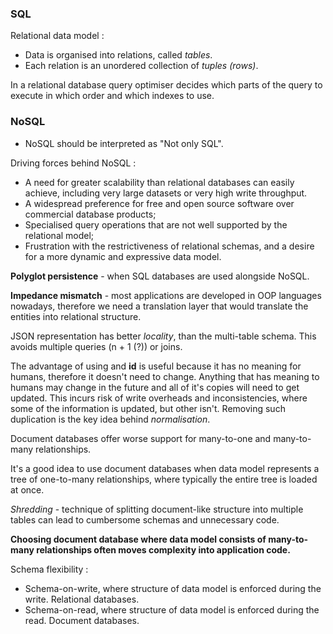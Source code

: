 ### SQL

Relational data model : 
-  Data is organised into relations, called *tables*.
-  Each relation is an unordered collection of *tuples* *(rows)*.

In a relational database query optimiser decides which parts of the query to execute in which order and which indexes to use.
### NoSQL
- NoSQL should be interpreted as "Not only SQL".

Driving forces behind NoSQL : 
- A need for greater scalability than relational databases can easily achieve, including very large datasets or very high write throughput.
- A widespread preference for free and open source software over commercial database products;
- Specialised query operations that are not well supported by the relational model;
- Frustration with the restrictiveness of relational schemas, and a desire for a more dynamic and expressive data model.

**Polyglot persistence** - when SQL databases are used alongside NoSQL.

**Impedance mismatch** - most applications are developed in OOP languages nowadays, therefore we need a translation layer that would translate the entities into relational structure.

JSON representation has better *locality*, than the multi-table schema. This avoids multiple queries (n + 1 (?)) or joins.

The advantage of using and **id** is useful because it has no meaning for humans, therefore it doesn't need to change. Anything that has meaning to humans may change in the future and all of it's copies will need to get updated. This incurs risk of write overheads and inconsistencies, where some of the information is updated, but other isn't. Removing such duplication is the key idea behind *normalisation*.

Document databases offer worse support for many-to-one and many-to-many relationships.

It's a good idea to use document databases when data model represents a tree of one-to-many relationships, where typically the entire tree is loaded at once.

*Shredding* - technique of splitting document-like structure into multiple tables can lead to cumbersome schemas and unnecessary code.

**Choosing document database where data model consists of many-to-many relationships often moves complexity into application code.**

Schema flexibility : 
- Schema-on-write, where structure of data model is enforced during the write. Relational databases.
- Schema-on-read, where structure of data model is enforced during the read. Document databases.